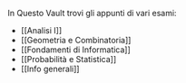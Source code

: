 In Questo Vault trovi gli appunti di vari esami:
- [[Analisi I]]
- [[Geometria e Combinatoria]]
- [[Fondamenti di Informatica]]
- [[Probabilità e Statistica]]
- [[Info generali]]